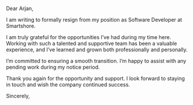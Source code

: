 Dear Arjan,

I am writing to formally resign from my position as Software Developer at Smartshore.

I am truly grateful for the opportunities I’ve had during my time here. Working with such a talented and supportive team has been a valuable experience, and I’ve learned and grown both professionally and personally.

I’m committed to ensuring a smooth transition. I’m happy to assist with any pending work during my notice period.

Thank you again for the opportunity and support. I look forward to staying in touch and wish the company continued success.

Sincerely,